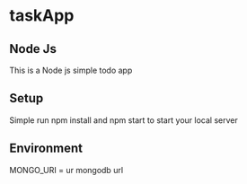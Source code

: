 # taskApp

## Node Js

This is a Node js simple todo app


## Setup

Simple run npm install and npm start to start your local server


## Environment

MONGO_URI = ur mongodb url
